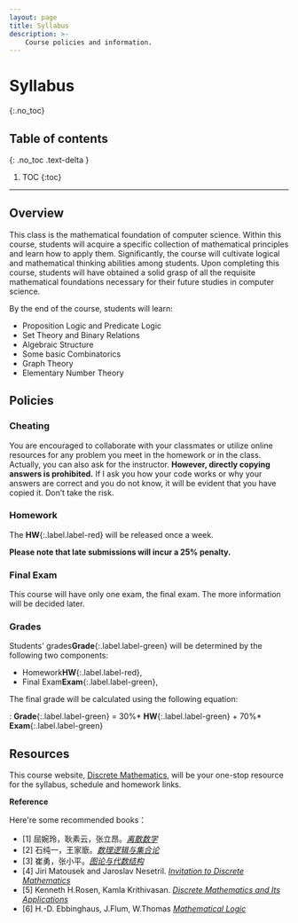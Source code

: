 ```yaml
---
layout: page
title: Syllabus
description: >-
    Course policies and information.
---
```


# Syllabus
{:.no_toc}

## Table of contents
{: .no_toc .text-delta }

1. TOC
{:toc}

---
## Overview

This class is the mathematical foundation of computer science. Within this course, students will acquire a specific collection of mathematical principles and learn how to apply them. Significantly, the course will cultivate logical and mathematical thinking abilities among students. Upon completing this course, students will have obtained a solid grasp of all the requisite mathematical foundations necessary for their future studies in computer science.

By the end of the course, students will learn:
-  Proposition Logic and Predicate Logic
-  Set Theory and Binary Relations
-  Algebraic Structure
-  Some basic Combinatorics
-  Graph Theory
-  Elementary Number Theory


## Policies

### Cheating

You are encouraged to collaborate with your classmates or utilize online resources for any problem you meet in the homework or in the class. Actually, you can also ask for the instructor.  **However, directly copying answers is prohibited.** If I ask you how your code works or why your answers are correct and you do not know, it will be evident that you have copied it. Don’t take the risk. 

### Homework

The **HW**{:.label.label-red} will be released once a week. 

**Please note that late submissions will incur a 25% penalty.**

### Final Exam

This course will have only one exam, the final exam. The more information will be decided later.

### Grades

Students' grades**Grade**{:.label.label-green} will be determined by the following  two components:
-  Homework**HW**{:.label.label-red},
-  Final Exam**Exam**{:.label.label-green},


The final grade will be calculated using the following equation:

: **Grade**{:.label.label-green} = 30%* **HW**{:.label.label-green} +  70%* **Exam**{:.label.label-green} 


## Resources

This course website, [Discrete Mathematics](../), will be your one-stop resource for the syllabus, schedule and homework links. 

**Reference**

Here're some recommended books：

- [1] 屈婉玲，耿素云，张立昂。[*离散数学*](https://baike.baidu.com/item/%E7%A6%BB%E6%95%A3%E6%95%B0%E5%AD%A6/4210720?fromModule=search-result_lemma-recommend)
- [2] 石纯一，王家廞。[*数理逻辑与集合论*](http://www.tup.tsinghua.edu.cn/booksCenter/book_00404206.html)
- [3] 崔勇，张小平。[*图论与代数结构*](http://www.tup.tsinghua.edu.cn/booksCenter/book_09656901.html)
- [4] Jiri Matousek and Jaroslav Nesetril. [*Invitation to Discrete Mathematics*](https://www.google.co.jp/books/edition/Invitation_to_Discrete_Mathematics/PD0VDAAAQBAJ?hl=zh-CN&gbpv=1&dq=Invitation+to+Discrete+Mathematics&printsec=frontcover)
- [5] Kenneth H.Rosen, Kamla Krithivasan. [*Discrete Mathematics and Its Applications*](https://www.google.co.jp/books/edition/Discrete_Mathematics_and_Its_Application/ZO8iMAEACAAJ?hl=zh-CN)
- [6] H.-D. Ebbinghaus, J.Flum, W.Thomas [*Mathematical Logic*](https://www.google.com/books/edition/Mathematical_Logic/rAy-NliGEPMC?hl=zh-CN&gbpv=1&dq=Mathematical+Logic&printsec=frontcover)